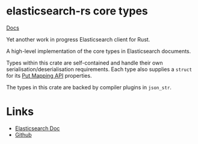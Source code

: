 # elasticsearch-rs core types
[Docs](http://kodraus.github.io/rustdoc/elastic_types/)

Yet another work in progress Elasticsearch client for Rust.

A high-level implementation of the core types in Elasticsearch documents.

Types within this crate are self-contained and handle their own serialisation/deserialisation requirements.
Each type also supplies a `struct` for its [Put Mapping API](https://www.elastic.co/guide/en/elasticsearch/reference/current/indices-put-mapping.html) properties.

The types in this crate are backed by compiler plugins in `json_str`.

# Links
- [Elasticsearch Doc](https://www.elastic.co/guide/en/elasticsearch/guide/current/mapping.html)
- [Github](https://github.com/KodrAus/elasticsearch-rs)
